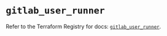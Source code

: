 # `gitlab_user_runner`

Refer to the Terraform Registry for docs: [`gitlab_user_runner`](https://registry.terraform.io/providers/gitlabhq/gitlab/17.0.0/docs/resources/user_runner).
